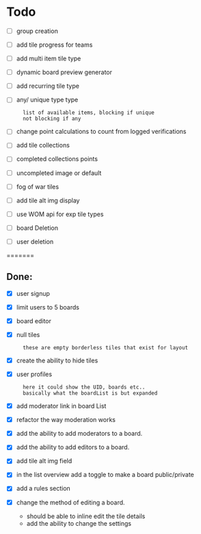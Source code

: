 # Todo

- [ ] group creation
- [ ] add tile progress for teams
- [ ] add multi item tile type
- [ ] dynamic board preview generator
- [ ] add recurring tile type
- [ ] any/ unique type type

        list of available items, blocking if unique
        not blocking if any

- [ ] change point calculations to count from logged verifications
- [ ] add tile collections
- [ ] completed collections points
- [ ] uncompleted image or default
- [ ] fog of war tiles
- [ ] add tile alt img display
- [ ] use WOM api for exp tile types
- [ ] board Deletion
- [ ] user deletion

=======

## Done:

- [x] user signup
- [x] limit users to 5 boards
- [x] board editor
- [x] null tiles

        these are empty borderless tiles that exist for layout

- [x] create the ability to hide tiles
- [x] user profiles

        here it could show the UID, boards etc..
        basically what the boardList is but expanded

- [x] add moderator link in board List
- [x] refactor the way moderation works
- [x] add the ability to add moderators to a board.
- [x] add the ability to add editors to a board.
- [x] add tile alt img field
- [x] in the list overview add a toggle to make a board public/private
- [x] add a rules section
- [x] change the method of editing a board.
  - should be able to inline edit the tile details
  - add the ability to change the settings
